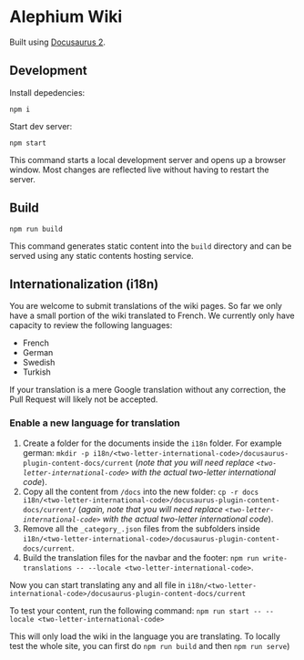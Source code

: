 # Alephium Wiki

Built using [Docusaurus 2](https://docusaurus.io/).

## Development

Install depedencies:

```shell
npm i
```

Start dev server:

```shell
npm start
```

This command starts a local development server and opens up a browser window. Most changes are reflected live without having to restart the server.

## Build

```shell
npm run build
```

This command generates static content into the `build` directory and can be served using any static contents hosting service.

## Internationalization (i18n)

You are welcome to submit translations of the wiki pages. So far we only have a small portion of the wiki translated to French. We currently only have capacity to review the following languages:

- French
- German
- Swedish
- Turkish

If your translation is a mere Google translation without any correction, the Pull Request will likely not be accepted.

### Enable a new language for translation

1. Create a folder for the documents inside the `i18n` folder. For example german: `mkdir -p i18n/<two-letter-international-code>/docusaurus-plugin-content-docs/current` (*note that you will need replace `<two-letter-international-code>` with the actual two-letter international code*).
2. Copy all the content from `/docs` into the new folder: `cp -r docs i18n/<two-letter-international-code>/docusaurus-plugin-content-docs/current/` (*again, note that you will need replace `<two-letter-international-code>` with the actual two-letter international code*).
3. Remove all the `_category_.json` files from the subfolders inside `i18n/<two-letter-international-code>/docusaurus-plugin-content-docs/current`.
4. Build the translation files for the navbar and the footer: `npm run write-translations -- --locale <two-letter-international-code>`.

Now you can start translating any and all file in `i18n/<two-letter-international-code>/docusaurus-plugin-content-docs/current`

To test your content, run the following command: `npm run start -- --locale <two-letter-international-code>` 

This will only load the wiki in the language you are translating. To locally test the whole site, you can first do `npm run build` and then `npm run serve`)
